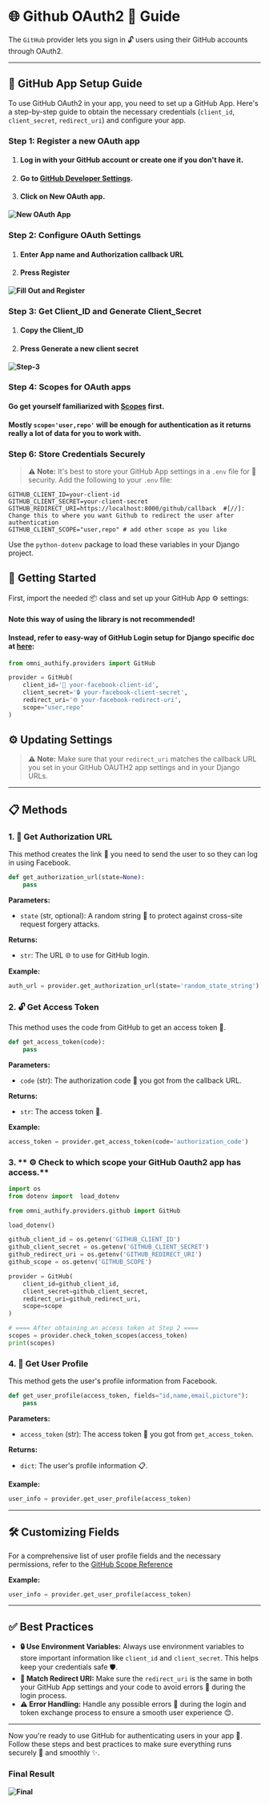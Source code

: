 # 🌐 Github OAuth2 🔑 Guide

The `GitHub` provider lets you sign in 🔓 users using their GitHub accounts through OAuth2.

---

## 🔧 GitHub App Setup Guide

To use GitHub OAuth2 in your app, you need to set up a GitHub App. Here's a step-by-step guide to obtain the necessary 
credentials (`client_id`, `client_secret`, `redirect_uri`) and configure your app.

### Step 1: Register a new OAuth app
1. #### Log in with your GitHub account or create one if you don't have it.
2. #### Go to [GitHub Developer Settings](https://github.com/settings/applications/new).
3. #### Click on New OAuth app.
**![New OAuth App](../20135images/github/new_auth_app.png)**

### Step 2: Configure OAuth Settings
1. #### Enter App name and Authorization callback URL
2. #### Press **Register**
**![Fill Out and Register](../images/github/oauth_configs.png)**

### Step 3: Get Client_ID and Generate Client_Secret 
1. #### Copy the Client_ID
2. #### Press **Generate a new client secret**
**![Step-3](../images/github/cridentials.png)**

### Step 4: Scopes for OAuth apps
#### Go get yourself familiarized with [Scopes](https://docs.github.com/en/apps/oauth-apps/building-oauth-apps/scopes-for-oauth-apps) first.
#### Mostly ```scope='user,repo'``` will be enough for authentication as it returns really a lot of data for you to work with. 

### Step 6: Store Credentials Securely

> **⚠️ Note:** It's best to store your GitHub App settings in a `.env` file for 🔐 security.
Add the following to your `.env` file:
```env
GITHUB_CLIENT_ID=your-client-id
GITHUB_CLIENT_SECRET=your-client-secret
GITHUB_REDIRECT_URI=https://localhost:8000/github/callback  #[//]: Change this to where you want Github to redirect the user after authentication
GITHUB_CLIENT_SCOPE="user,repo" # add other scope as you like
```
Use the `python-dotenv` package to load these variables in your Django project.



## 🚀 Getting Started

First, import the needed 📦 class and set up your GitHub App ⚙️ settings:

#### Note this way of using the library is not recommended!
#### Instead, refer to easy-way of GitHub Login setup for Django specific doc at **[here](../usage/django.md)**: 
```python
from omni_authify.providers import GitHub 

provider = GitHub(
    client_id='🔑 your-facebook-client-id', 
    client_secret='🔒 your-facebook-client-secret',
    redirect_uri='🌐 your-facebook-redirect-uri',
    scope="user,repo"
)
```

## ⚙️ Updating Settings

> **⚠️ Note:** Make sure that your `redirect_uri` matches the callback URL you set in your GitHub OAUTH2 app 
> settings and in your Django URLs.

---

## 📋 Methods

### 1. 🔗 Get Authorization URL
This method creates the link 🔗 you need to send the user to so they can log in using Facebook.

```python
def get_authorization_url(state=None):
    pass
```

**Parameters:**
- `state` (str, optional): A random string 🔀 to protect against cross-site request forgery attacks.

**Returns:**
- `str`: The URL 🌐 to use for GitHub login.

**Example:**
```python
auth_url = provider.get_authorization_url(state='random_state_string')
```

### 2. 🔓 Get Access Token
This method uses the code from GitHub to get an access token 🔑.

```python
def get_access_token(code):
    pass
```

**Parameters:**
- `code` (str): The authorization code 🔢 you got from the callback URL.

**Returns:**
- `str`: The access token 🔑.

**Example:**
```python
access_token = provider.get_access_token(code='authorization_code')
```

### 3. ** ⚙️ Check to which scope your GitHub Oauth2 app has access.**
```python
import os 
from dotenv import  load_dotenv

from omni_authify.providers.github import GitHub

load_dotenv()

github_client_id = os.getenv('GITHUB_CLIENT_ID')
github_client_secret = os.getenv('GITHUB_CLIENT_SECRET')
github_redirect_uri = os.getenv('GITHUB_REDIRECT_URI')
github_scope = os.getenv('GITHUB_SCOPE')

provider = GitHub(
    client_id=github_client_id,
    client_secret=github_client_secret,
    redirect_uri=github_redirect_uri,
    scope=scope
)

# ==== After obtaining an access token at Step 2 ====
scopes = provider.check_token_scopes(access_token)
print(scopes)
```

### 4. 📄 Get User Profile
This method gets the user's profile information from Facebook.

```python
def get_user_profile(access_token, fields="id,name,email,picture"):
    pass
```

**Parameters:**
- `access_token` (str): The access token 🔑 you got from `get_access_token`.

**Returns:**
- `dict`: The user's profile information 📋.

**Example:**
```python
user_info = provider.get_user_profile(access_token)
```

---

## 🛠️ Customizing Fields

For a comprehensive list of user profile fields and the necessary permissions, refer to the [GitHub Scope Reference](https://docs.github.com/en/apps/oauth-apps/building-oauth-apps/scopes-for-oauth-apps)

**Example:**
```python
user_info = provider.get_user_profile(access_token)
```

---

## ✅ Best Practices
- **🔒 Use Environment Variables:** Always use environment variables to store important information like `client_id` and `client_secret`. This helps keep your credentials safe 🛡️.
- **🔗 Match Redirect URI:** Make sure the `redirect_uri` is the same in both your GitHub App settings and your code to avoid errors 🚫 during the login process.
- **⚠️ Error Handling:** Handle any possible errors 🐞 during the login and token exchange process to ensure a smooth user experience 😊.

---

Now you're ready to use GitHub for authenticating users in your app 🚀. Follow these steps and best practices to make sure everything runs securely 🔐 and smoothly ✨.

### Final Result
**![Final](../images/github/final_result.png)**

